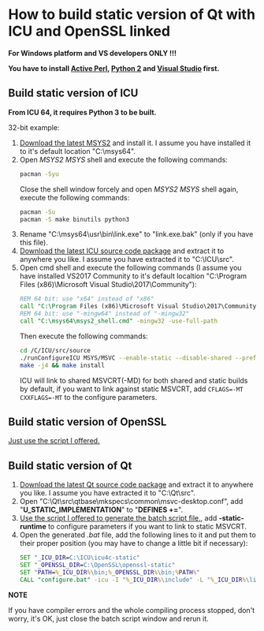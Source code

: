 ﻿# How to build static version of Qt with ICU and OpenSSL linked

**For Windows platform and VS developers ONLY !!!**

**You have to install [Active Perl](https://www.activestate.com/activeperl/downloads), [Python 2](https://www.python.org/downloads/windows/) and [Visual Studio](https://www.visualstudio.com/downloads/) first.**

## Build static version of ICU

**From ICU 64, it requires Python 3 to be built.**

32-bit example:
1. [Download the latest MSYS2](http://www.msys2.org/) and install it. I assume you have installed it to it's default location "C:\msys64".
2. Open *MSYS2 MSYS* shell and execute the following commands:
   ```bash
   pacman -Syu
   ```
   Close the shell window forcely and open *MSYS2 MSYS* shell again, execute the following commands:
   ```bash
   pacman -Su
   pacman -S make binutils python3
   ```
3. Rename "C:\msys64\usr\bin\link.exe" to "link.exe.bak" (only if you have this file).
4. [Download the latest ICU source code package](http://site.icu-project.org/download) and extract it to anywhere you like. I assume you have extracted it to "C:\ICU\src".
5. Open cmd shell and execute the following commands (I assume you have installed VS2017 Community to it's default localtion "C:\Program Files (x86)\Microsoft Visual Studio\2017\Community"):
   ```bat
   REM 64 bit: use "x64" instead of "x86"
   call "C:\Program Files (x86)\Microsoft Visual Studio\2017\Community\VC\Auxiliary\Build\vcvarsall.bat" x86
   REM 64 bit: use "-mingw64" instead of "-mingw32"
   call "C:\msys64\msys2_shell.cmd" -mingw32 -use-full-path
   ```
   Then execute the following commands:
   ```bash
   cd /C/ICU/src/source
   ./runConfigureICU MSYS/MSVC --enable-static --disable-shared --prefix=$PWD/../../icu4c-x86-static-msvc2017
   make -j4 && make install
   ```
   ICU will link to shared MSVCRT(-MD) for both shared and static builds by default, if you want to link against static MSVCRT, add `CFLAGS=-MT CXXFLAGS=-MT` to the configure parameters.

## Build static version of OpenSSL

[Just use the script I offered.](https://github.com/wangwenx190/build-scripts/blob/master/win-build-openssl.bat)

## Build static version of Qt

1. [Download the latest Qt source code package](http://download.qt.io/official_releases/qt/) and extract it to anywhere you like. I assume you have extracted it to "C:\Qt\src".
2. Open "C:\Qt\src\qtbase\mkspecs\common\msvc-desktop.conf", add "**U_STATIC_IMPLEMENTATION**" to "**DEFINES +=**".
3. [Use the script I offered to generate the batch script file.](https://github.com/wangwenx190/build-scripts/blob/master/win-build-qt.bat), add **-static-runtime** to configure parameters if you want to link to static MSVCRT.
4. Open the generated *.bat* file, add the following lines to it and put them to their proper position (you may have to change a little bit if necessary):
   ```bat
   SET "_ICU_DIR=C:\ICU\icu4c-static"
   SET "_OPENSSL_DIR=C:\OpenSSL\openssl-static"
   SET "PATH=%_ICU_DIR%\bin;%_OPENSSL_DIR%\bin;%PATH%"
   CALL "configure.bat" -icu -I "%_ICU_DIR%\include" -L "%_ICU_DIR%\lib" ICU_LIBS="-lsicudt -lsicuin -lsicuuc -lAdvapi32" -openssl-linked -I "%_OPENSSL_DIR%\include" -L "%_OPENSSL_DIR%\lib" OPENSSL_LIBS="-llibcrypto -llibssl -lgdi32"
   ```

**NOTE**

If you have compiler errors and the whole compiling process stopped, don't worry, it's OK, just close the batch script window and rerun it.
